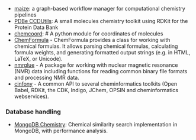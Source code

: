 - [maize](https://github.com/MolecularAI/maize): a graph-based workflow manager for computational chemistry pipelines
- [PDBe CCDUtils](https://pdbeurope.github.io/ccdutils/): A small molecules chemistry toolkit using RDKit for the Protein Data Bank
- [chemcoord](https://github.com/mcocdawc/chemcoord): # A python module for coordinates of molecules
- [ChemFormula](https://github.com/molshape/ChemFormula) - ChemFormula provides a class for working with chemical formulas. It allows parsing chemical formulas, calculating formula weights, and generating formatted output strings (e.g. in HTML, LaTeX, or Unicode).
- [nmrglue](https://github.com/jjhelmus/nmrglue) - A package for working with nuclear magnetic resonance (NMR) data including functions for reading common binary file formats and processing NMR data.
- [cinfony](http://cinfony.github.io/) - A common API to several cheminformatics toolkits (Open Babel, RDKit, the CDK, Indigo, JChem, OPSIN and cheminformatics webservices).

### Database handling
- [MongoDB Chemistry](https://github.com/mcs07/mongodb-chemistry): Chemical similarity search implementation in MongoDB, with performance analysis.
